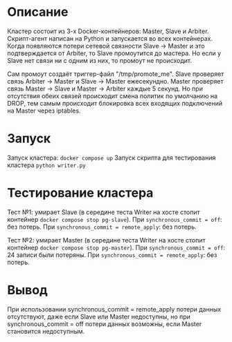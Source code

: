 # Описание
Кластер состоит из 3-х Docker-контейнеров: Master, Slave и Arbiter. Скрипт-агент написан на Python и запускается во всех контейнерах.
Когда появляются потери сетевой связности Slave -> Master и это подтверждается от Arbiter, то Slave промоутится до мастера. Но если у Slave нет связи ни с одним из них, то промоут не происходит.

Сам промоут создаёт триггер-файл "/tmp/promote_me". Slave проверяет связь Arbiter -> Master и Slave -> Master ежесекундно. Master проверяет связь Master -> Slave и Master -> Arbiter каждые 5 секунд. Но при отсутствия обеих связей происходит смена политик по умолчанию на DROP, тем самым происходит блокировка всех входящих подключений на Master через iptables.

# Запуск
Запуск кластера: ```docker compose up```
Запуск скрипта для тестирования кластера ```python writer.py```

# Тестирование кластера
Тест №1: умирает Slave (в середине теста Writer на хосте стопит контейнер ```docker compose stop pg-slave```).
При ```synchronous_commit = off```: без потерь.
При ```synchronous_commit = remote_apply```: без потерь.

Тест №2: умирает Master (в середине теста Writer на хосте стопит контейнер ```docker compose stop pg-master```).
При ```synchronous_commit = off```: 24 записи были потеряны.
При ```synchronous_commit = remote_apply```: без потерь.

# Вывод
При использовании synchronous_commit = remote_apply потери данных отсутствуют, даже если Slave или Master недоступны, но при synchronous_commit = off потери данных возможны, если Master становится недоступным.
